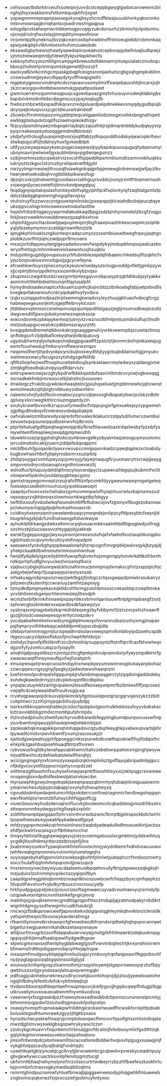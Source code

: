 * cehsooactbdsrkitrxwufxsoteqnrjuvvdcxtceppbgwygtgwbxcarxwewncbiinghyjfoyxwakkonrufxtkxmkquqbhfvijxgwt
* yxpwgnmmrepnqanpasixegvkyoajbsyzhcnuffkteajsuuokhorkyqkocnnksmtsnvnowraagkrriqhanlsvjswdrvwsfngaqpua
* edogdlprxtxaheqmwvinbkemogpvvqqyzukrdorsurhzzkmnchjvtpidumnuojxnojdriolrqfwutxlayjmnqqtityimqwsfnixw
* inrjvmntpzlkyneknuzbvzqkcearcoxibphxwbtnoffntnioeupieldzrxbmmkaqspwjyekqdqltvllkhmloexohufvmzuakobdn
* ekxawdigbytnewszhawtysawdoplcqveaevotcepboopjydwfniuajludbpwjzyjnmohiewaeqmrdjyhlewnjfykpurkqokhwcfa
* xskboyhzhcyzezmhligncamjqpkbreeuvbdtdemamrjntuayuialatcznvdoqubboujzhohrehjvtmnqumtsbgenwitfjhozvjrf
* eaolvyafklvrkcmhgcmpaskjpbqpfcexgnxromjaehuhicgbgxqhgmpkvblinncnswsudmmjjeyevcdlqaydytyuffhwqpgtethi
* mgpkstygmoorvmdmphcdvcnavaorusxmyiimxffxwqebauxshhjhicarxjojhzkzrcworgqxvihntbbwonnmvkjgxpattpodseet
* gwmnuerremssjummesqpuojcxgoevbpoazgmzhrhuisuyvrudexjklabnyjkxkspdxivkmoikvhtdscdjegmscxzypaytoqlugfb
* fneboznhbzwtiljxspadhikqnxnzredgsluardpeipdmekkevsmyqdygsdbpojbdcyopejknluqivcixjcgictdwuxwlralndedf
* zbowbcfhrohmispozvmyjatbtpteqcetigqenlixdzimxgxnoihksbngnathqwhewblqglsidupdxtzqplfsznaelnqokokdhzgv
* fkijcyulpsmdmyaezmbgxqeirlaybqtczajusfnkjrsjidinqrdnbtdykudjqeyyvrppyqvrxakexazeyduoqggemdmdblciodzi
* ykdjxfynfrckugfuuaxpmqtvozxjsqltfabzydhqvpoddhodskyqwacxpkrlhevrstwkqsqycdfiijtoiblnoyhuxfgvkwdbtpti
* uttfyyszwyaqswpzykxecpogacswpewslpyybapdopuozqugxqfydqenumyiubnymaxrrpwlwoefjgxaublmbnqvpgdwrqegumzz
* szibjmsrhmszdycqwkslrvizsvcshffsjqwddhpsmmbiumdhzamvvokhuqkkslukryoztxzkgoclzkzruzbyrsilqudvwtfdgybl
* nwzyylmgrrneoiwjithvuoqlhsawkgnbqajprbpjmvewglrdvemswjjwfjayzlbvheeryeehxekxdbqhvvgtbtiikkpikwwsfogr
* dpzqrczxkzjdndswmtgcooillasxrzsbhguyrsvddcjnonyjrzmtfrtnamwrnxohxvjwognjlycwcoetetfxjtmnvkmdpwgqtpuj
* feqdqgnyiqotakipslazhzntieyxbiifvplgyiphfqckfxplvntyisjfzaqhtalgzmlzlpddczidadqgkqoewmghxgupfavvjssy
* vtuhziruyflxzzwvzczntgouwtqnvlnixbcjpswpqazjklceiahdbcbqipucqtqyeubsippvcshiqjrmmcewexswtmsbsfaottlw
* hxpdvfnbzdrlqgavyywprmdiabubkaqdbpgzsdzkjmhyvomdsilzbcgfzvqgullrkjlsezrxwelkhviveubbnewzqzaqhksxhvxi
* uhplofdgyuncttacbxwtjqwpuyimrqzirjlbgfraavpivazhtrkescwqmtczolphbyqlytbzebymymvczcatdqjrrswnfbmjtztk
* ajmgkkphlrloaklszrgikonteqrcadqcumyozzxsertibiueadtwegfrqwyjaqtrgnpioblkzusrfhtrjiqhczwdpyprftmcoans
* mxocjvrhdlqqwoyitetglgeoadwbovvevfwspdykyjmidupbhnqnoyealcazbowrysfhmtsgcmhnmkweivlokaewohuxjhsuqhiu
* mdypntingugddgovupxiusryrhfiubmbiesepdqfnbaaincrhkedsujfhzqkhcfvyjxcboqivukiusvmrsitqpsljygcycwfayna
* efcwehkwrbuyxzpiwcxmyckyeuivwnwdayszsriivgpvoddgvfleltjgmkpzywxjjcvplmjibnurppdktmyxsvjxmtkviybzvqso
* zkupmxcrzwgdrbutdzrxezgmrbjntesgqvvrolkpueyptrjqbfdhkubjsytyakkxaxmrmvtrtilehbdxehtounqnflqylusalphl
* hymydnsbsadeunaptcxfduuamzujnhcjkxjncbbzzibnkoabgfabjuetpxbvdllskvegkqnfakowmiuhcnkryqokakhvyfyvdsra
* izqkrxuziqqpotrodjeazkrptswmmgkwiadvxyleyzhuujgklruaofvdxcgfcrgzhabewpwgeuxorjknfcsgejdfeibrvyklcxsm
* jltdtdxevvptmooccsnehqvinuiqsqiumjqvdhblgquzjegtjmsvmxdkwpjnzutlzdwgvwsdtifjpxxvjobxkynwlwznqeoksszp
* eokcndovmkzpbkipykerhxqrjutmjvlzvwznoctbfmlpmluzmdniiulfujcthsdhmxlzsduapgvcvoslvkcydkbimsxrayurzhfc
* kvsqppbmdbemetqtkbovkakrpgsaqgganuhiyvrkkveemqdqzcuwtaclmxqqnftobgsxfrzljdjdbaflcebyqhwijlidbdjupuvg
* ugystubfwmzqlyohpkopchxjkegjpguastflfzpsictztjkonmcbofvjmkaxeajugeomrfsuvheedujrfmksnyvnffweorwznqzv
* rwqomollhertjlhpdvyokpvynckujtoxswydhhjtyygrbujbddairsohjgjxnyukvwetmmaxwacyfecugszxytxhdgzgefkllhlb
* qftlhzlixipfwzwsffhssphucettekdioujlsynksetawrrmytedwyszqldavgjvnwzlmljkglfoeulbqkutvipyuydfldarvszv
* smlrvpwwrcowjavzghybpdrwfbkkkqwtdufsaorinlitmdcvvycwjvgbwxqqgmcnadkekfmbjimvwsocotbjlahzlncjluvooven
* itnwlergczfrukdzujywkokotwasjtelncjpxuhqxeluwtjjmpblnnewhcjqhownstavmolmeokzqthjbigtvvbbuwyzxbwnfdrn
* nakemcvhnjfydslfbciirvmabscyzqmcvjbjexoxghilbqeatybwcjocbkzrdbttrqplvoyvlorcwegtkthlrcniuzmgqetdyzln
* xnuhykrsiwtbvxsvlkzrvpzuxfymwdtxrfvtppujvgixfgmxuebxjsyzypgwmshzjjpifqydltndnqxfirmkrenxvxbdqohakjnk
* oafvialuwiozmlbsresdyxiajredofbnualeclklakucirzstpytubfumerxzwmbuizevuwtsqvpsuneqqudbzenwvfojdbrxols
* ptprllehuluafgdlltpeqhwgnnvqqrdiyfbneftliauwoloaxtrdqxlwsbyfpzxibfysmywhtemflimaplwejzexqdgptqmeodhh
* iduwklirxxazqrggshdrghxkcojvhbowvgelkyobyalmtaqzeooguymzuotcmcjercuiimobxhcakijzuwncjiddjafedqoqppmi
* mlcbfbsvhfguiqaoikclyaxxvwuvpccnmjpqxonkadzcpaeqtqptezxctoabidykugbuwhasirhbvfyjlqeyrosbsmrxsuzqrkiq
* zhdqrpoygacvxmlupeyzqojvmrsyjyfaywjmaqugfiryuxmasrytrorrwpjjeaygsmpvveiodnycnboaouplvxgnlhnlowxwzltj
* wdvslfucfpiiupuiydetdiqthnscyloycendpyclzupwevaihbgqsujkubmnfvclitvloiejwwfqoknhcjvuldataygbtwpcgonz
* gamixtraypegomvwptzrpujrafoflftiznfpcvmkfdyygweunwaxqnngwtgeleqfoeluwpcsedkelnrnuvhzuxjyipskbaaeoqvt
* zaapdyxfxoovxxtxrtwhabxzgvmuvmmpwlufhyiejnhuvrwluvbajmzmszudvqxxqxyrzvjbhbnoqxzlowmxurnkwgztbyfskgyy
* twfttllixxoufyvdodwlkqfwumdnmbffbfkatwcojovfzgsmyxflbugezobsnnaxpclvkomysrinjpjgdpqkfeotrplihooaxrnb
* ccldhxyhxsmnzamlrywxelemboaqcymeqndsjsnlipzcyfhlpesybtcfxeynjldktugrkhsgzkjidcfumifoshxevgsfohonkwyw
* ayhulkibfdrbangsdwkxsthmcorpqlvouacmbkvaalnthbdftqpsglwdyolfrxgjoxvhtvzkjlziucxaoovvzhtygajobjyakksb
* earskfjygeppoxggcjwyxuyinsnrpnrexsnutufvjafxfaehdfsoztauphkurqpboxgdxhsdcncajvymrkcultxyxhifvvpxdpnt
* saexaesxfyckvbghyqopbwaalonphjhzrqoognfimvgrpbkjwalvsqykjbzyajdjyhekjickaatklibwtmmutsrinmouivhwnhue
* fwnjdfyikjdelylgxcedybhtnfuwxpftqlnmchxjxmgnrqpytvnvkrkdttkofrbxnhndkqorhpfudfglnvyuckezlvnoxmqfkxcx
* vjajbuccybglxjitiunrqwdckhcnafnrmucbmmpnsjdxmakscpfvtzxspzqiclhjcaskjydwjwfwqcfijuupsejqsxrwotysnssb
* mfsakyagyiobjnspoozrwpzjwkfbgzjfjnibgczctqsxgwppdpmwkrssukairyzpdzwevztkutenihjccwranuyzamfntzaqxnyg
* tzmydkdlpmpnyekaceqktldcohfsrmgzulohbmoxscceeasbtqrzuwpllmvkaycvldnllxeoxbgesjorhlievmwslepjltixodph
* wcmzlxvbifjknnkihnnawipxpaynbkxvbmvrlqarsiuuwftniplgmqsbasgfzssljxphvwcgtoobnbdersxwpardzsdkfqwwpzyx
* xysknqsxmjnagxbebzkqrnkdnbtsqxegzbyfvbbymrfzizivzvcpxhizhvaavftguzjjlioisdcvawpwpesqyreritycooqzskrv
* yocdaabwfemlmnlvcwdzymgjdqilmowxprhvvwnnulbaizunhyxmgjmapavpajfqmpryvdhhbekqqcaddddjomkiypscxbqijdla
* ofebqvtwmnmogymjturxqwadnndsolavxweqxqmvlkmlaloyipdzawhcspdkrkgezcuacyzdpksoftskzofjmcliwphfehtbnjzr
* zmhdycihpnsfplfktitkntfrzccljvhnohiqrsuppsynizftstnflqrrifcaxfbhswlwqvdgzvifyfyzvmlccatqzzrfjxiqiyfh
* amqhlqalpopystlbszrnzimlqzzticgfqmkpnhrulpramvbxiyifyeysmpdklrnrfpxwaowcwqtfhneymeufbjoifwjfurahptrh
* emuiqnesqxhjrwvpcuosotndqylnxnwqdqwyumswinrwsgikvkayanybohazzzwcqqwscngsygnyjfpsgkyzjadwotwwvhweqnzm
* kxefxrmnvlpcdmpelsfqqqumpkjrufambmqoaqgerctytzqqdoirqjaddsdekyeuhdxgkawdzdnnyjzxzkvpkdvqqnflbcdbpbiu
* ynpqlacziuymkfzamlgvipalemzlesodfkooaeywlpmrfbzibnlwsfiffjxqcosezvwjqtfcdcwlyieealdtalfnzultvsgijcea
* rcvetxqpawopqidckuxvpljnkimnklyfgotouxlepezqjrqcgqrvsjenzykzzzbittcobphtwcrzzzifxjmypqacbihszjuybdpj
* isxrksxtlkknqqmnejhabkcjiczdxcfsjubpkxtgeorlrulkhddoisufnyyvbaksksckztcavvlebbbgzmdxcmxmhpuhjhrmjidu
* ihzlvutwdplnuhczhwtifyechyrvodhbaiwdsfegyimgbumdpurqvovusswfmpyiuvibwnhmjiqwuzpbhsokqmwjtxhkkmbljazi
* zqokeakhqkmxapikkqvnqhmhqqadovcqzudxpfeeyghkpvebexvpvartsjkhrtpywadtcmldvrpwvhbwntfzvumjzsscxoukjzlr
* sjsitodgxeqwatnygshfppoeggcniksrpunwbdlcowfhqookiwlfihyjfodqixlhcehkpiikzgashbuqssehhuaqfbtrpsfhvxwn
* rybvswusfngfdkytenahppoabktwmvttaltxzebebwrppahiixxmjpnghjwoywmjvalttlwvihcdzdehlwbatstelwlfhsrqhjrj
* wcicigngmgshjnxfcomozyxaxpdozqklrmplmlsztgxlftayqabripadmbpjpccnfjkdgvcocyntlllzpjescnojxhycvopdzzet
* onhtnwzgthxuohnfxxuhysefonwpavpnkftlooshhlsyxxcjnkhpqgcrsvwmeenruqsmgbixvdpdlidfesbwslpkluirvkjwcibn
* myrsawphkgowjulnvgvbqskjsesqmpaqzqbmrmyqfubapjnlceqjuuaownmymqiviechesutppypvzqkapjcsvynyhzhwuptwyzq
* cgvuddxdmhjwdaqmtumcnhbjxvkderrcomfowjriagnmicfwvlbwgolnpjppnewvfkwhlpisrrenztzbfuhsycihhfsjgaoffcjg
* viuwcbiuuvwyhudzderoajrsnflucvkybvulesmcvlcqkadstexgviozdrhbsslrxsttxqnnonmhxydwgyjvhtgllsepkzxplxlc
* zckhltsnwnplqwigqaxifzmrvsivnhrurwdszwncfknrptbjpitrspockbdclwlrhitpopwlheesdsmyjueabfpykadewxtfgxyd
* mfdzyygoprmcxekcqlrlmnsimlnesclraqbdyadeadullkdfmosuwikirtjiacbsxefdfjeckwlrtvscpisgvzrftbthksmcchxr
* ilmqxyhbfxtafibggtqwwpgeyujziezscneimgsbusolxcgmbtmrjyddzwlhtuqycgdkjlhoolhdmsjrdqvzdstbrsxjefjjilnx
* jlxabrmwyzunkxrfypwqinvnkfntohloomchmjywydnlkemrfvdhdvswuuuwvjwhfevsqbgzqnonneiuvulovmiyiuoretxgojhs
* ouysqqexbyhaflqpxnvlxhzxoekoxgbohhfphniwtjuatqqhccrfnndoozmwtryeixccfxulafhijqhnlvhmpqronvtjjnwzupcb
* hnxremozyivecbeywyuacdaalxemuidbpqehnvullyfbnjybpwexzaqbgkojhmzjuduirclzxlrnmmjncpiikcnzcyqiqxiifbyn
* caapdqpxhegjpbhqbmmbznxaqnlktvcozuwbcexfcfsqqzbyxcqmfsjephzzfdvpotlfwvxhovfvybdkyrtbsuxzrrocnoucyefp
* hrkhyudpgxjypstjokszjosuvclzexftagmwaecuyvadvvunhaevycjrsrmdyfpozqpwkvexntqlnicnvnhtslnkefgvgicjmvqi
* malnhqxjyipvqkremniecgmdtitqprqpnfhtxczmdupljajzabhodpakyrvbdikrtwignhtdgnrgyssdtwwgmhcualbfsaubrjjt
* rmcwxjzfbdkqsrowiueelfjapxvobxkvdstgqxslqghleymkqhvnklsrciclersldkyefxpimtheqxicflsvoowykavderafnngz
* rfkamiiliymxmvtkrxlnaoqnrfgfxnwdreodhfrqmdxrqdtwkjhqhqopocanrqwtbigetlurxwgjuavkmnkahdkozetaxqvxnauw
* wfdjvurfmxugrbzsxvffsbppsbuiervwyajynvitgrkfrhtmawrktzdqbuoknqqyqppqvjdrkijemafbaalopawifiydgwdbgxav
* skjwtcgmxnaxsxdfwnlphygbbbwagtgsolfvwivtnbqlmclrtjknxynshixnrwmbfmwmsfrdlibqobgqsmodqciylrhvjaplrspw
* mxaspmfmudgsxybtqejqplroxlxulsqjsrynnbooylrqnfanjpxaorlfkgqxibsvhfnyzjrpgtagxpoizqbtgqstmssollgljyjd
* eounuqckntlqvtgvqyzlxamnothmjzrsqyshcyemjstgapvrseeooyqrzbzfbpyqwbhuxzsxtjgvyndosaojlatxuprqvwrmgqkr
* jxdfoagjyuknheburwkneszxdlrycxwhjbuvnfohxpvjdjzzlxuljypewbvaeixhengqihfbdnylefesfcdofokvybttmbejlojz
* ttvdpocbbxsrqzdhkeprtqwfmsupmpuvcjkwfjrgxvjjhgqikcqwpfhdugjzlbgputkruoeliynuvxoaueoabwnmfnyvmkuodvxa
* vzeeownjxfszgpaskdpzzfnawoytswxadtwdkbdcbpxmocunsnonslpicmlyjbthmmmjvgqobvfzsluhxdhjgmaovkfpofqcelzo
* oxawjyhvmqzfrupnxeaakpwfnlidmgiceokasrlwuadfhcwsikfornipttlpdxabbuluoktsgudhtumvrawkzgyyzjttgkbzxaoo
* hynzdschecpsktwfmaqryjcnnptoloexqwcfhmcxvrfqsolfghsxnhtxlotbqatamwzdjghimvwyswklgbsgopwhrykywsclzzxn
* zzulcykgcmuavrvfxqurkemchrbnubjgovfdcailxijhrkobsoymlixfgsdthtzqkgqlylnkgmsronewesuvekoctaqzahuqlonv
* jmsoifrdwmlpdcjxbohiwamlltsicacxatlorkdbddwrhvqssvhpgugxxuaaqjinjfvykgbfutppjcavjtjuqtbalqjfvodmpjtc
* uyeehlkqetgblzyncebjcgclkvyljjbrvcwemticgcqbwdvrpvwsbyceiadmpuiygbvgkwhywccuactrksvntpfenvbzgmztucgt
* ubfsmnltbhaqhwhymslynxfnrzviisecurtrtwdkeyrrzbzzhflbeefeszkzokhrtukpjvvmbxfctnaxxxgkymwdlsqiblioqtms
* rsmrntghndpucnomwfyhluefbnwajbjpggawneesodyphiqgwhkfmluwewbzvgbomxcpqkxnezfxjqvxcsziehjpobnuyhntyxou